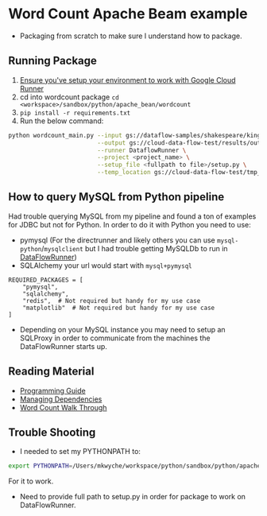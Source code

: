# Word Count Apache Beam example

* Packaging from scratch to make sure I understand how to package.

## Running Package

1. [Ensure you've setup your environment to work with Google Cloud Runner](https://cloud.google.com/dataflow/docs/quickstarts/quickstart-pythons)
2. cd into wordcount package `cd <workspace>/sandbox/python/apache_bean/wordcount`
2. `pip install -r requirements.txt`
3. Run the below command:
```bash
python wordcount_main.py --input gs://dataflow-samples/shakespeare/kinglear.txt \
                         --output gs://cloud-data-flow-test/results/output \
                         --runner DataflowRunner \
                         --project <project_name> \
                         --setup_file <fullpath to file>/setup.py \
                         --temp_location gs://cloud-data-flow-test/tmp_sandbox/output
```

## How to query MySQL from Python pipeline

Had trouble querying MySQL from my pipeline and found a ton of examples for JDBC but not for Python. In order to do it
with Python you need to use:

* pymysql (For the directrunner and likely others you can use `mysql-python`/`mysqlclient` but I had trouble getting MySQLDb
to run in [DataFlowRunner](https://stackoverflow.com/questions/56202734/python-mysql-in-cloud-dataflowrunner/56206596#56206596))
* SQLAlchemy your url would start with `mysql+pymysql`
```
REQUIRED_PACKAGES = [
    "pymysql",
    "sqlalchemy",
    "redis",  # Not required but handy for my use case
    "matplotlib"  # Not required but handy for my use case 
]
```
* Depending on your MySQL instance you may need to setup an SQLProxy in order to communicate from
the machines the DataFlowRunner starts up.

## Reading Material

* [Programming Guide](https://beam.apache.org/documentation/programming-guide/)
* [Managing Dependencies](https://beam.apache.org/documentation/sdks/python-pipeline-dependencies/)
* [Word Count Walk Through](https://beam.apache.org/get-started/wordcount-example/)

## Trouble Shooting

* I needed to set my PYTHONPATH to:

```bash
export PYTHONPATH=/Users/mkwyche/workspace/python/sandbox/python/apache_beam/wordcount
```

For it to work.

* Need to provide full path to setup.py in order for package to work on DataFlowRunner.